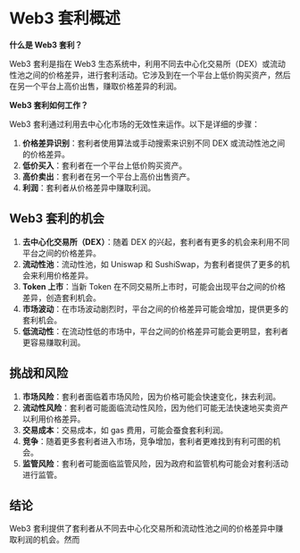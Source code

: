 **Web3 套利概述**
=====================

**什么是 Web3 套利？**

Web3 套利是指在 Web3 生态系统中，利用不同去中心化交易所（DEX）或流动性池之间的价格差异，进行套利活动。它涉及到在一个平台上低价购买资产，然后在另一个平台上高价出售，赚取价格差异的利润。

**Web3 套利如何工作？**

Web3 套利通过利用去中心化市场的无效性来运作。以下是详细的步骤：

1. **价格差异识别**：套利者使用算法或手动搜索来识别不同 DEX 或流动性池之间的价格差异。
2. **低价买入**：套利者在一个平台上低价购买资产。
3. **高价卖出**：套利者在另一个平台上高价出售资产。
4. **利润**：套利者从价格差异中赚取利润。

**Web3 套利的机会**
-------------------

1. **去中心化交易所（DEX）**：随着 DEX 的兴起，套利者有更多的机会来利用不同平台之间的价格差异。
2. **流动性池**：流动性池，如 Uniswap 和 SushiSwap，为套利者提供了更多的机会来利用价格差异。
3. **Token 上市**：当新 Token 在不同交易所上市时，可能会出现平台之间的价格差异，创造套利机会。
4. **市场波动**：在市场波动剧烈时，平台之间的价格差异可能会增加，提供更多的套利机会。
5. **低流动性**：在流动性低的市场中，平台之间的价格差异可能会更明显，套利者更容易赚取利润。

**挑战和风险**
--------------

1. **市场风险**：套利者面临着市场风险，因为价格可能会快速变化，抹去利润。
2. **流动性风险**：套利者可能面临流动性风险，因为他们可能无法快速地买卖资产以利用价格差异。
3. **交易成本**：交易成本，如 gas 费用，可能会蚕食套利利润。
4. **竞争**：随着更多套利者进入市场，竞争增加，套利者更难找到有利可图的机会。
5. **监管风险**：套利者可能面临监管风险，因为政府和监管机构可能会对套利活动进行监管。

**结论**
----------

Web3 套利提供了套利者从不同去中心化交易所和流动性池之间的价格差异中赚取利润的机会。然而